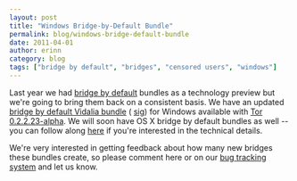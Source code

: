 ```yaml
---
layout: post
title: "Windows Bridge-by-Default Bundle"
permalink: blog/windows-bridge-default-bundle
date: 2011-04-01
author: erinn
category: blog
tags: ["bridge by default", "bridges", "censored users", "windows"]
---
```


Last year we had [bridge by default](http://blog.torproject.org/blog/technology-preview-bridge-default-microsoft-windows-clients) bundles as a technology preview but we're going to bring them back on a consistent basis. We have an updated [bridge by default Vidalia bundle](https://www.torproject.org/dist/vidalia-bundles/vidalia-bridge-bundle-0.2.2.23-alpha-0.2.10.exe) ( [sig](https://www.torproject.org/dist/vidalia-bundles/vidalia-bridge-bundle-0.2.2.23-alpha-0.2.10.exe.asc)) for Windows available with [Tor 0.2.2.23-alpha](http://blog.torproject.org/blog/tor-02223-alpha-out). We will soon have OS X bridge by default bundles as well -- you can follow along [here](https://trac.torproject.org/projects/tor/ticket/2821) if you're interested in the technical details.

We're very interested in getting feedback about how many new bridges these bundles create, so please comment here or on our [bug tracking system](https://trac.torproject.org/projects/tor) and let us know.

